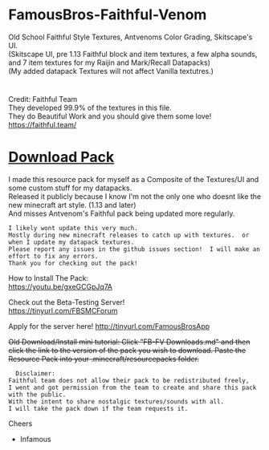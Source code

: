 # FamousBros-Faithful-Venom

Old School Faithful Style Textures, Antvenoms Color Grading, Skitscape's UI.  
(Skitscape UI, pre 1.13 Faithful block and item textures, a few alpha sounds, and 7 item textures for my Raijin and Mark/Recall Datapacks)  
(My added datapack Textures will not affect Vanilla textutres.)  

#  
Credit: Faithful Team  
They developed 99.9% of the textures in this file.  
They do Beautiful Work and you should give them some love!  
https://faithful.team/  

# [Download Pack](https://github.com/InfamousMusicify/FamousBros-Faithful-Venom/blob/master/FB-FV%20Downloads.md)

I made this resource pack for myself as a Composite of the Textures/UI and some custom stuff for my datapacks.  
Released it publicly because I know I'm not the only one who doesnt like the new minecraft art style. (1.13 and later)  
And misses Antvenom's Faithful pack being updated more regularly.  
~~~
I likely wont update this very much.  
Mostly during new minecraft releases to catch up with textures.  or when I update my datapack textures.  
Please report any issues in the github issues section!  I will make an effort to fix any errors.  
Thank you for checking out the pack!  
~~~
How to Install The Pack:  
https://youtu.be/gxeGCGpJq7A  

Check out the Beta-Testing Server!  
https://tinyurl.com/FBSMCForum  

Apply for the server here! http://tinyurl.com/FamousBrosApp  

~~Old Download/Install mini tutorial:  Click "FB-FV Downloads.md" and then click the link to the version of the pack you wish to download.
Paste the Resource Pack into your .minecraft/resourcepacks folder.~~

~~~
  Disclaimer:
Faithful team does not allow their pack to be redistributed freely,  
I went and got permission from the team to create and share this pack with the public.  
With the intent to share nostalgic textures/sounds with all.  
I will take the pack down if the team requests it.  
~~~

Cheers

- Infamous
